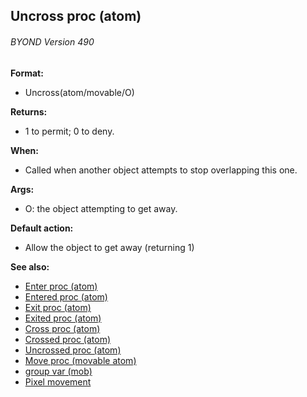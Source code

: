 ## Uncross proc (atom) 
###### BYOND Version 490

**Format:**
+   Uncross(atom/movable/O)
<!-- -->
**Returns:**
+   1 to permit; 0 to deny.
<!-- -->
**When:**
+   Called when another object attempts to stop overlapping this one.
<!-- -->
**Args:**
+   O: the object attempting to get away.
<!-- -->
**Default action:**
+   Allow the object to get away (returning 1)

**See also:**
+   [Enter proc (atom)](/ref/atom/proc/Enter.md) 
+   [Entered proc (atom)](/ref/atom/proc/Entered.md) 
+   [Exit proc (atom)](/ref/atom/proc/Exit.md) 
+   [Exited proc (atom)](/ref/atom/proc/Exited.md) 
+   [Cross proc (atom)](/ref/atom/proc/Cross.md) 
+   [Crossed proc (atom)](/ref/atom/proc/Crossed.md) 
+   [Uncrossed proc (atom)](/ref/atom/proc/Uncrossed.md) 
+   [Move proc (movable atom)](/ref/atom/movable/proc/Move.md) 
+   [group var (mob)](/ref/mob/var/group.md) 
+   [Pixel movement](/ref/%7Bnotes%7D/pixel-movement.md) <!-- -->